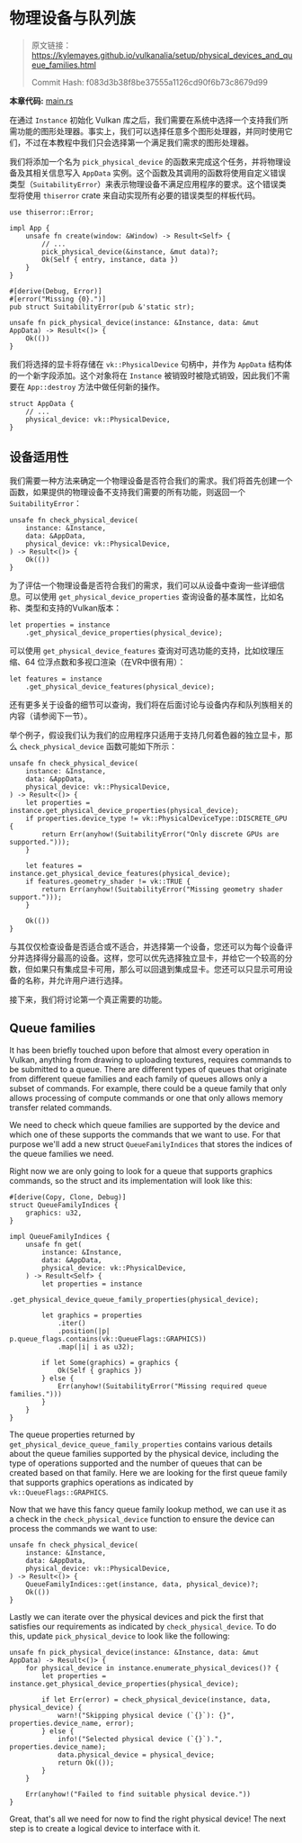 # 物理设备与队列族

> 原文链接：<https://kylemayes.github.io/vulkanalia/setup/physical_devices_and_queue_families.html>
> 
> Commit Hash: f083d3b38f8be37555a1126cd90f6b73c8679d99

**本章代码:** [main.rs](https://github.com/KyleMayes/vulkanalia/tree/master/tutorial/src/03_physical_device_selection.rs)

在通过 `Instance` 初始化 Vulkan 库之后，我们需要在系统中选择一个支持我们所需功能的图形处理器。事实上，我们可以选择任意多个图形处理器，并同时使用它们，不过在本教程中我们只会选择第一个满足我们需求的图形处理器。

我们将添加一个名为 `pick_physical_device` 的函数来完成这个任务，并将物理设备及其相关信息写入 `AppData` 实例。这个函数及其调用的函数将使用自定义错误类型（`SuitabilityError`）来表示物理设备不满足应用程序的要求。这个错误类型将使用 `thiserror` crate 来自动实现所有必要的错误类型的样板代码。

```rust,noplaypen
use thiserror::Error;

impl App {
    unsafe fn create(window: &Window) -> Result<Self> {
        // ...
        pick_physical_device(&instance, &mut data)?;
        Ok(Self { entry, instance, data })
    }
}

#[derive(Debug, Error)]
#[error("Missing {0}.")]
pub struct SuitabilityError(pub &'static str);

unsafe fn pick_physical_device(instance: &Instance, data: &mut AppData) -> Result<()> {
    Ok(())
}
```

我们将选择的显卡将存储在 `vk::PhysicalDevice` 句柄中，并作为 `AppData` 结构体的一个新字段添加。这个对象将在 `Instance` 被销毁时被隐式销毁，因此我们不需要在 `App::destroy` 方法中做任何新的操作。

```rust,noplaypen
struct AppData {
    // ...
    physical_device: vk::PhysicalDevice,
}
```

## 设备适用性

我们需要一种方法来确定一个物理设备是否符合我们的需求。我们将首先创建一个函数，如果提供的物理设备不支持我们需要的所有功能，则返回一个 `SuitabilityError`：

```rust,noplaypen
unsafe fn check_physical_device(
    instance: &Instance,
    data: &AppData,
    physical_device: vk::PhysicalDevice,
) -> Result<()> {
    Ok(())
}
```

为了评估一个物理设备是否符合我们的需求，我们可以从设备中查询一些详细信息。可以使用 `get_physical_device_properties` 查询设备的基本属性，比如名称、类型和支持的Vulkan版本：

```rust,noplaypen
let properties = instance
    .get_physical_device_properties(physical_device);
```

可以使用 `get_physical_device_features` 查询对可选功能的支持，比如纹理压缩、64 位浮点数和多视口渲染（在VR中很有用）：

```rust,noplaypen
let features = instance
    .get_physical_device_features(physical_device);
```

还有更多关于设备的细节可以查询，我们将在后面讨论与设备内存和队列族相关的内容（请参阅下一节）。

举个例子，假设我们认为我们的应用程序只适用于支持几何着色器的独立显卡，那么 `check_physical_device` 函数可能如下所示：

```rust,noplaypen
unsafe fn check_physical_device(
    instance: &Instance,
    data: &AppData,
    physical_device: vk::PhysicalDevice,
) -> Result<()> {
    let properties = instance.get_physical_device_properties(physical_device);
    if properties.device_type != vk::PhysicalDeviceType::DISCRETE_GPU {
        return Err(anyhow!(SuitabilityError("Only discrete GPUs are supported.")));
    }

    let features = instance.get_physical_device_features(physical_device);
    if features.geometry_shader != vk::TRUE {
        return Err(anyhow!(SuitabilityError("Missing geometry shader support.")));
    }

    Ok(())
}
```

与其仅仅检查设备是否适合或不适合，并选择第一个设备，您还可以为每个设备评分并选择得分最高的设备。这样，您可以优先选择独立显卡，并给它一个较高的分数，但如果只有集成显卡可用，那么可以回退到集成显卡。您还可以只显示可用设备的名称，并允许用户进行选择。

接下来，我们将讨论第一个真正需要的功能。

## Queue families

It has been briefly touched upon before that almost every operation in Vulkan, anything from drawing to uploading textures, requires commands to be submitted to a queue. There are different types of queues that originate from different queue families and each family of queues allows only a subset of commands. For example, there could be a queue family that only allows processing of compute commands or one that only allows memory transfer related commands.

We need to check which queue families are supported by the device and which one of these supports the commands that we want to use. For that purpose we'll add a new struct `QueueFamilyIndices` that stores the indices of the queue families we need.

Right now we are only going to look for a queue that supports graphics commands, so the struct and its implementation will look like this:

```rust,noplaypen
#[derive(Copy, Clone, Debug)]
struct QueueFamilyIndices {
    graphics: u32,
}

impl QueueFamilyIndices {
    unsafe fn get(
        instance: &Instance,
        data: &AppData,
        physical_device: vk::PhysicalDevice,
    ) -> Result<Self> {
        let properties = instance
            .get_physical_device_queue_family_properties(physical_device);

        let graphics = properties
            .iter()
            .position(|p| p.queue_flags.contains(vk::QueueFlags::GRAPHICS))
            .map(|i| i as u32);

        if let Some(graphics) = graphics {
            Ok(Self { graphics })
        } else {
            Err(anyhow!(SuitabilityError("Missing required queue families.")))
        }
    }
}
```

The queue properties returned by `get_physical_device_queue_family_properties` contains various details about the queue families supported by the physical device, including the type of operations supported and the number of queues that can be created based on that family. Here we are looking for the first queue family that supports graphics operations as indicated by `vk::QueueFlags::GRAPHICS`.

Now that we have this fancy queue family lookup method, we can use it as a check in the `check_physical_device` function to ensure the device can process the commands we want to use:

```rust,noplaypen
unsafe fn check_physical_device(
    instance: &Instance,
    data: &AppData,
    physical_device: vk::PhysicalDevice,
) -> Result<()> {
    QueueFamilyIndices::get(instance, data, physical_device)?;
    Ok(())
}
```

Lastly we can iterate over the physical devices and pick the first that satisfies our requirements as indicated by `check_physical_device`. To do this, update `pick_physical_device` to look like the following:

```rust,noplaypen
unsafe fn pick_physical_device(instance: &Instance, data: &mut AppData) -> Result<()> {
    for physical_device in instance.enumerate_physical_devices()? {
        let properties = instance.get_physical_device_properties(physical_device);

        if let Err(error) = check_physical_device(instance, data, physical_device) {
            warn!("Skipping physical device (`{}`): {}", properties.device_name, error);
        } else {
            info!("Selected physical device (`{}`).", properties.device_name);
            data.physical_device = physical_device;
            return Ok(());
        }
    }

    Err(anyhow!("Failed to find suitable physical device."))
}
```

Great, that's all we need for now to find the right physical device! The next step is to create a logical device to interface with it.
